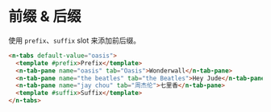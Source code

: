 # 前缀 & 后缀

使用 `prefix`、`suffix` slot 来添加前后缀。

```html
<n-tabs default-value="oasis">
  <template #prefix>Prefix</template>
  <n-tab-pane name="oasis" tab="Oasis">Wonderwall</n-tab-pane>
  <n-tab-pane name="the beatles" tab="the Beatles">Hey Jude</n-tab-pane>
  <n-tab-pane name="jay chou" tab="周杰伦">七里香</n-tab-pane>
  <template #suffix>Suffix</template>
</n-tabs>
```
